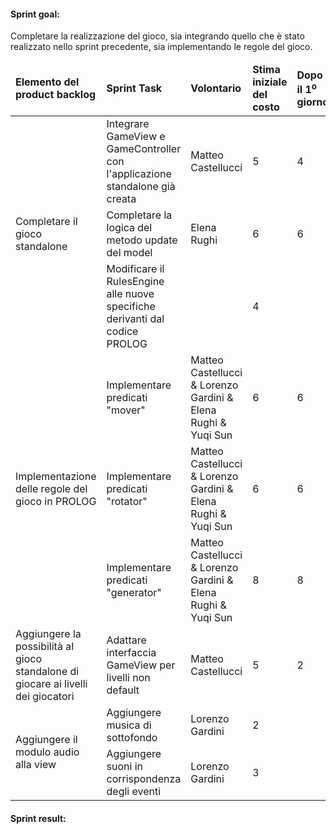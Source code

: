 #### Sprint goal:
Completare la realizzazione del gioco, sia integrando quello che è stato realizzato nello sprint precedente, sia implementando le regole del gioco.

<table>
    <thead>
        <td><b>Elemento del product backlog</b></td>
        <td><b>Sprint Task</b></td>
        <td><b>Volontario</b></td>
        <td><b>Stima iniziale del costo</b></td>
        <td><b>Dopo il 1<sup>o</sup> giorno</b></td>
        <td><b>Dopo il 2<sup>o</sup> giorno</b></td>
        <td><b>Dopo il 3<sup>o</sup> giorno</b></td>
        <td><b>Dopo il 4<sup>o</sup> giorno</b></td>
        <td><b>Dopo il 5<sup>o</sup> giorno</b></td>
        <td><b>Dopo il 6<sup>o</sup> giorno</b></td>
        <td><b>Dopo il 7<sup>o</sup> giorno</b></td>
    </thead>
    <tbody>
        <tr>
            <td rowspan="3">Completare il gioco standalone</td>
            <td>Integrare GameView e GameController con l'applicazione standalone già creata</td>
            <td>Matteo Castellucci</td>
            <td>5</td>
            <td>4</td>
            <td>2</td>
            <td>0</td>
            <td>0</td>
            <td>0</td>
            <td>0</td>
            <td>0</td>
        </tr>
        <tr>
            <td>Completare la logica del metodo update del model</td>
            <td>Elena Rughi</td>
            <td>6</td>
            <td>6</td>
            <td>6</td>
            <td>5</td>
            <td></td>
            <td></td>
            <td></td>
            <td></td>
        </tr>
        <tr>
            <td>Modificare il RulesEngine alle nuove specifiche derivanti dal codice PROLOG</td>
            <td></td>
            <td>4</td>
            <td></td>
            <td></td>
            <td></td>
            <td></td>
            <td></td>
            <td></td>
            <td></td>
        </tr>
        <tr>
            <td rowspan="3">Implementazione delle regole del gioco in PROLOG</td>
            <td>Implementare predicati "mover"</td>
            <td>Matteo Castellucci & Lorenzo Gardini & Elena Rughi & Yuqi Sun</td>
            <td>6</td>
            <td>6</td>
            <td>6</td>
            <td>6</td>
            <td>4</td>
            <td></td>
            <td></td>
            <td></td>
        </tr>
        <tr>
            <td>Implementare predicati "rotator"</td>
            <td>Matteo Castellucci & Lorenzo Gardini & Elena Rughi & Yuqi Sun</td>
            <td>6</td>
            <td>6</td>
            <td>6</td>
            <td>6</td>
            <td>4</td>
            <td></td>
            <td></td>
            <td></td>
        </tr>
        <tr>
            <td>Implementare predicati "generator"</td>
            <td>Matteo Castellucci & Lorenzo Gardini & Elena Rughi & Yuqi Sun</td>
            <td>8</td>
            <td>8</td>
            <td>8</td>
            <td>8</td>
            <td>6</td>
            <td></td>
            <td></td>
            <td></td>
        </tr>
        <tr>
            <td>Aggiungere la possibilità al gioco standalone di giocare ai livelli dei giocatori</td>
            <td>Adattare interfaccia GameView per livelli non default</td>
            <td>Matteo Castellucci</td>
            <td>5</td>
            <td>2</td>
            <td>1</td>
            <td>0</td>
            <td>0</td>
            <td>0</td>
            <td>0</td>
            <td>0</td>
        </tr>
        <tr>
            <td rowspan="2">Aggiungere il modulo audio alla view</td>
            <td>Aggiungere musica di sottofondo</td>
            <td>Lorenzo Gardini</td>
            <td>2</td>
            <td></td>
            <td></td>
            <td></td>
            <td></td>
            <td></td>
            <td></td>
            <td></td>
        </tr>
        <tr>
            <td>Aggiungere suoni in corrispondenza degli eventi</td>
            <td>Lorenzo Gardini</td>
            <td>3</td>
            <td></td>
            <td></td>
            <td></td>
            <td></td>
            <td></td>
            <td></td>
            <td></td>
        </tr>
    </tbody>
</table>

#### Sprint result:
